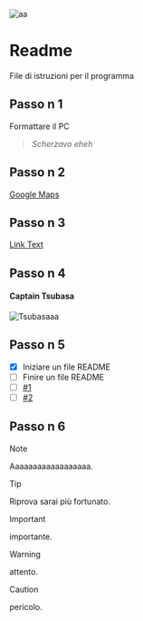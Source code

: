 ![aa](https://image.spreadshirtmedia.net/image-server/v1/products/T1459A842PA4459PT28D327939908W8333H10000/views/1,width=378,height=378,appearanceId=842,backgroundColor=F2F2F2/gesu-freak-gesu-cristo-meme-bibbia-cristiana.jpg)

# Readme 
File di istruzioni per il programma
## Passo n 1
Formattare il PC
> _Scherzavo eheh_

## Passo n 2
[Google Maps](https://www.google.com/maps?authuser=0)

## Passo n 3
[Link Text](#Passo-n-1)

## Passo n 4

#### Captain Tsubasa
![Tsubasaaa](https://upload.wikimedia.org/wikipedia/it/a/aa/Personaggi_di_Capitan_Tsubasa.png)

## Passo n 5

- [x] Iniziare un file README
- [ ] Finire un file README
- [ ] [#1](https://github.com/RealB33rM4n/testITSpisa/issues/2)
- [ ] [#2](https://github.com/RealB33rM4n/testITSpisa/issues/3)

## Passo n 6

> [!NOTE]
> Aaaaaaaaaaaaaaaaaa.

> [!TIP]
> Riprova sarai più fortunato.

> [!IMPORTANT]
> importante.

> [!WARNING]
> attento.

> [!CAUTION]
> pericolo.


